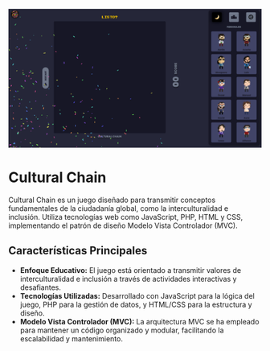<p align="center">
  <img src="src/img/preview.png" alt="preview Cultural Chain">
</p>

# Cultural Chain

Cultural Chain es un juego diseñado para transmitir conceptos fundamentales de la ciudadanía global, como la interculturalidad e inclusión. Utiliza tecnologías web como JavaScript, PHP, HTML y CSS, implementando el patrón de diseño Modelo Vista Controlador (MVC).

## Características Principales

- **Enfoque Educativo:** El juego está orientado a transmitir valores de interculturalidad e inclusión a través de actividades interactivas y desafiantes.
- **Tecnologías Utilizadas:** Desarrollado con JavaScript para la lógica del juego, PHP para la gestión de datos, y HTML/CSS para la estructura y diseño.
- **Modelo Vista Controlador (MVC):** La arquitectura MVC se ha empleado para mantener un código organizado y modular, facilitando la escalabilidad y mantenimiento.


